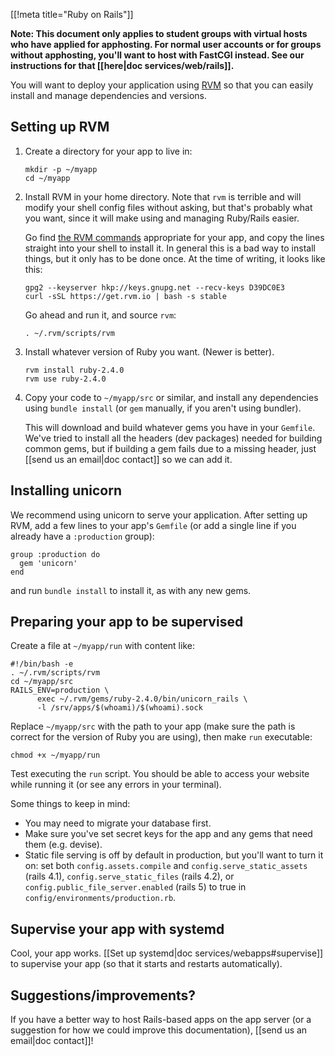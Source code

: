 [[!meta title="Ruby on Rails"]]

**Note: This document only applies to student groups with virtual hosts who
have applied for apphosting. For normal user accounts or for groups without
apphosting, you'll want to host with FastCGI instead. See our instructions for
that [[here|doc services/web/rails]].**

You will want to deploy your application using [RVM][rvm] so that you can easily
install and manage dependencies and versions.

## Setting up RVM

1. Create a directory for your app to live in:

       mkdir -p ~/myapp
       cd ~/myapp

2. Install RVM in your home directory. Note that `rvm` is terrible and will
   modify your shell config files without asking, but that's probably what you
   want, since it will make using and managing Ruby/Rails easier.

   Go find [the RVM commands][rvm] appropriate for your app, and copy the
   lines straight into your shell to install it. In general this is a bad way
   to install things, but it only has to be done once. At the time of writing,
   it looks like this:

       gpg2 --keyserver hkp://keys.gnupg.net --recv-keys D39DC0E3
       curl -sSL https://get.rvm.io | bash -s stable

   Go ahead and run it, and source `rvm`:

       . ~/.rvm/scripts/rvm

3. Install whatever version of Ruby you want. (Newer is better).

       rvm install ruby-2.4.0
       rvm use ruby-2.4.0

4. Copy your code to `~/myapp/src` or similar, and install any dependencies
   using `bundle install` (or `gem` manually, if you aren't using bundler).

   This will download and build whatever gems you have in your `Gemfile`. We've
   tried to install all the headers (dev packages) needed for building common
   gems, but if building a gem fails due to a missing header, just [[send us an
   email|doc contact]] so we can add it.

## Installing unicorn

We recommend using unicorn to serve your application. After setting up RVM, add
a few lines to your app's `Gemfile` (or add a single line if you already have a
`:production` group):

    group :production do
      gem 'unicorn'
    end

and run `bundle install` to install it, as with any new gems.

## Preparing your app to be supervised

Create a file at `~/myapp/run` with content like:

    #!/bin/bash -e
    . ~/.rvm/scripts/rvm
    cd ~/myapp/src
    RAILS_ENV=production \
          exec ~/.rvm/gems/ruby-2.4.0/bin/unicorn_rails \
          -l /srv/apps/$(whoami)/$(whoami).sock

Replace `~/myapp/src` with the path to your app (make sure the path is
correct for the version of Ruby you are using), then make `run` executable:

    chmod +x ~/myapp/run

Test executing the `run` script. You should be able to access your website while
running it (or see any errors in your terminal).

Some things to keep in mind:

* You may need to migrate your database first.
* Make sure you've set secret keys for the app and any gems that need them
  (e.g. devise).
* Static file serving is off by default in production, but you'll want to turn
  it on: set both `config.assets.compile` and `config.serve_static_assets`
  (rails 4.1), `config.serve_static_files` (rails 4.2), or
  `config.public_file_server.enabled` (rails 5) to true in
  `config/environments/production.rb`.

## Supervise your app with systemd

Cool, your app works. [[Set up systemd|doc services/webapps#supervise]] to
supervise your app (so that it starts and restarts automatically).

## Suggestions/improvements?

If you have a better way to host Rails-based apps on the app server (or a
suggestion for how we could improve this documentation), [[send us an email|doc
contact]]!

[rvm]: https://rvm.io/
